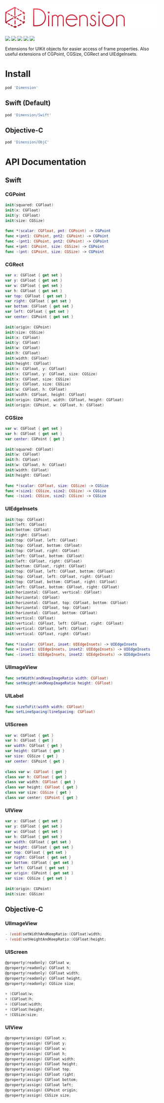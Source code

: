 ![](logo.png)

[![](https://img.shields.io/badge/contact-@thematerik-blue.svg?style=flat-square)](http://twitter.com/thematerik)
[![](https://img.shields.io/cocoapods/v/Dimension.svg?style=flat-square)](https://cocoapods.org/pods/Dimension)
[![](https://img.shields.io/travis/materik/dimension.svg?style=flat-square)](https://travis-ci.org/materik/dimension)
![](https://img.shields.io/cocoapods/p/Dimension.svg?style=flat-square)
![](https://img.shields.io/cocoapods/l/Dimension.svg?style=flat-square)

Extensions for UIKit objects for easier access of frame properties.
Also useful extensions of CGPoint, CGSize, CGRect and UIEdgeInsets.

# Install

```bash
pod 'Dimension'
```

## Swift (Default)

```bash
pod 'Dimension/Swift'
```

## Objective-C

```bash
pod 'Dimension/ObjC'
```

# API Documentation

## Swift

### CGPoint

```swift
init(squared: CGFloat)
init(x: CGFloat)
init(y: CGFloat)
init(size: CGSize)

func *(scalar: CGFloat, pnt: CGPoint) -> CGPoint
func +(pnt1: CGPoint, pnt2: CGPoint) -> CGPoint
func -(pnt1: CGPoint, pnt2: CGPoint) -> CGPoint
func +(pnt: CGPoint, size: CGSize) -> CGPoint
func -(pnt: CGPoint, size: CGSize) -> CGPoint
```

### CGRect 

```swift
var x: CGFloat { get set }
var y: CGFloat { get set }
var w: CGFloat { get set }
var h: CGFloat { get set }
var top: CGFloat { get set }
var right: CGFloat { get set }
var bottom: CGFloat { get set }
var left: CGFloat { get set }
var center: CGPoint { get set }

init(origin: CGPoint)
init(size: CGSize)
init(x: CGFloat)
init(y: CGFloat)
init(w: CGFloat)
init(h: CGFloat)
init(width: CGFloat)
init(height: CGFloat)
init(x: CGFloat, y: CGFloat)
init(x: CGFloat, y: CGFloat, size: CGSize)
init(x: CGFloat, size: CGSize)
init(y: CGFloat, size: CGSize)
init(w: CGFloat, h: CGFloat)
init(width: CGFloat, height: CGFloat)
init(origin: CGPoint, width: CGFloat, height: CGFloat)
init(origin: CGPoint, w: CGFloat, h: CGFloat)
```

### CGSize

```swift
var w: CGFloat { get set }
var h: CGFloat { get set }
var center: CGPoint { get }

init(squared: CGFloat)
init(w: CGFloat)
init(h: CGFloat)
init(w: CGFloat, h: CGFloat)
init(width: CGFloat)
init(height: CGFloat)

func *(scalar: CGFloat, size: CGSize) -> CGSize
func +(size1: CGSize, size2: CGSize) -> CGSize
func -(size1: CGSize, size2: CGSize) -> CGSize
```

### UIEdgeInsets

```swift
init(top: CGFloat)
init(left: CGFloat)
init(bottom: CGFloat)
init(right: CGFloat)
init(top: CGFloat, left: CGFloat)
init(top: CGFloat, bottom: CGFloat)
init(top: CGFloat, right: CGFloat)
init(left: CGFloat, bottom: CGFloat)
init(left: CGFloat, right: CGFloat)
init(bottom: CGFloat, right: CGFloat)
init(top: CGFloat, left: CGFloat, bottom: CGFloat)
init(top: CGFloat, left: CGFloat, right: CGFloat)
init(top: CGFloat, bottom: CGFloat, right: CGFloat)
init(left: CGFloat, bottom: CGFloat, right: CGFloat)
init(horizontal: CGFloat, vertical: CGFloat)
init(horizontal: CGFloat)
init(horizontal: CGFloat, top: CGFloat, bottom: CGFloat)
init(horizontal: CGFloat, top: CGFloat)
init(horizontal: CGFloat, bottom: CGFloat)
init(vertical: CGFloat)
init(vertical: CGFloat, left: CGFloat, right: CGFloat)
init(vertical: CGFloat, left: CGFloat)
init(vertical: CGFloat, right: CGFloat)

func *(scalar: CGFloat, inset: UIEdgeInsets) -> UIEdgeInsets
func +(inset1: UIEdgeInsets, inset2: UIEdgeInsets) -> UIEdgeInsets
func -(inset1: UIEdgeInsets, inset2: UIEdgeInsets) -> UIEdgeInsets
```

### UIImageView

```swift
func setWidth(andKeepImageRatio width: CGFloat)
func setHeight(andKeepImageRatio height: CGFloat)
```

### UILabel

```swift
func sizeToFit(width width: CGFloat)
func setLineSpacing(lineSpacing: CGFloat)
```

### UIScreen

```swift
var w: CGFloat { get }
var h: CGFloat { get }
var width: CGFloat { get }
var height: CGFloat { get }
var size: CGSize { get }
var center: CGPoint { get }

class var w: CGFloat { get }
class var h: CGFloat { get }
class var width: CGFloat { get }
class var height: CGFloat { get }
class var size: CGSize { get }
class var center: CGPoint { get }
```

### UIView

```swift
var x: CGFloat { get set }
var y: CGFloat { get set }
var w: CGFloat { get set }
var h: CGFloat { get set }
var width: CGFloat { get set }
var height: CGFloat { get set }
var top: CGFloat { get set }
var right: CGFloat { get set }
var bottom: CGFloat { get set }
var left: CGFloat { get set }
var origin: CGPoint { get set }
var size: CGSize { get set }

init(origin: CGPoint)
init(size: CGSize)
```

## Objective-C

### UIImageView

```objective-c
- (void)setWidthAndKeepRatio:(CGFloat)width;
- (void)setHeightAndKeepRatio:(CGFloat)height;
```

### UIScreen

```objective-c
@property(readonly) CGFloat w;
@property(readonly) CGFloat h;
@property(readonly) CGFloat width;
@property(readonly) CGFloat height;
@property(readonly) CGSize size;

+ (CGFloat)w;
+ (CGFloat)h;
+ (CGFloat)width;
+ (CGFloat)height;
+ (CGSize)size;
```

### UIView

```objective-c
@property(assign) CGFloat x;
@property(assign) CGFloat y;
@property(assign) CGFloat w;
@property(assign) CGFloat h;
@property(assign) CGFloat width;
@property(assign) CGFloat height;
@property(assign) CGFloat top;
@property(assign) CGFloat right;
@property(assign) CGFloat bottom;
@property(assign) CGFloat left;
@property(assign) CGPoint origin;
@property(assign) CGSize size;
```

